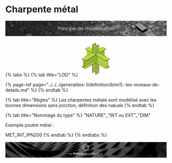 # Charpente métal

![](../../../.gitbook/assets/principe-de-mod.png)

{% tabs %}
{% tab title="LOD" %}
![LOG 250  /  LOI 200 : Profil \(conception g&#xE9;n&#xE9;rale\)](../../../.gitbook/assets/image%20%288%29.png)

{% page-ref page="../../../generalites-1/definition/bim/5.-les-niveaux-de-details.md" %}
{% endtab %}

{% tab title="Règles" %}
Les charpentes métale sont modélisé avec les bonnes dimensions sans jonction, définition des nœuds
{% endtab %}

{% tab title="Nommage du type" %}
"NATURE"\__"INT ou EXT"\__"DIM"

Exemple poutre métal :

MET\_INT\_IPN200
{% endtab %}
{% endtabs %}

![](../../../.gitbook/assets/wallpaper_fnum_black.jpg)

